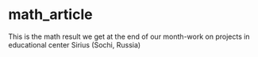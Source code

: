 # math_article
This is the math result we get at the end of our month-work on projects in educational center Sirius (Sochi, Russia)
